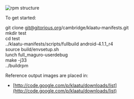 ![rpm structure](https://chart.googleapis.com/chart?cht=gv&chs=500x300&chl=digraph%20G%20{%20upstream_sources%20-%3E%20sysroot%20[weight=8];%20sysroot%20-%3E%20gcc_rpm%20sysroot%20-%3E%20devel_rpm%20sysroot%20-%3E%20devel_static_libraries_rpm%20sysroot%20-%3E%20orig_flash_files_rpm%20gcc_rpm%20-%3E%20work_area%20devel_rpm%20-%3E%20work_area%20devel_static_libraries_rpm%20-%3E%20work_area%20[style=dotted];%20work_area%20-%3E%20flash_files%20})

To get started:

git clone git@gitorious.org/cambridge/klaatu-manifests.git<br/>
mkdir test<br/>
cd test <br/>
../klaatu-manifests/scripts/fullbuild android-4.1.1_r4<br/>
source build/envsetup.sh<br/>
lunch full_maguro-userdebug<br/>
make -j33<br/>
../buildrpm<br/>


Reference output images are placed in:
   * [http://code.google.com/p/klaatu/downloads/list](http://code.google.com/p/klaatu/downloads/list)


